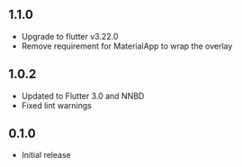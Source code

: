 ## 1.1.0
* Upgrade to flutter v3.22.0
* Remove requirement for MaterialApp to wrap the overlay

## 1.0.2
* Updated to Flutter 3.0 and NNBD
* Fixed lint warnings

## 0.1.0
* Initial release